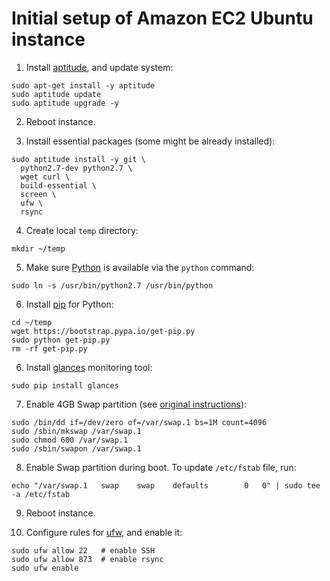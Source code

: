 Initial setup of Amazon EC2 Ubuntu instance
===========================================

1. Install [aptitude](https://wiki.debian.org/Aptitude), and update system:
```
sudo apt-get install -y aptitude
sudo aptitude update
sudo aptitude upgrade -y
```

2. Reboot instance.

3. Install essential packages (some might be already installed):
```
sudo aptitude install -y git \
  python2.7-dev python2.7 \
  wget curl \
  build-essential \
  screen \
  ufw \
  rsync
```

4. Create local `temp` directory:
```
mkdir ~/temp
```

5. Make sure [Python](https://www.python.org/) is available via the `python` command:
```
sudo ln -s /usr/bin/python2.7 /usr/bin/python

```

6. Install [pip](https://pypi.python.org/pypi/pip) for Python:
```
cd ~/temp
wget https://bootstrap.pypa.io/get-pip.py
sudo python get-pip.py
rm -rf get-pip.py
```

6. Install [glances](https://github.com/nicolargo/glances) monitoring tool:
```
sudo pip install glances
```

7. Enable 4GB Swap partition (see [original instructions](https://stackoverflow.com/questions/17173972/how-do-you-add-swap-to-an-ec2-instance)):
```
sudo /bin/dd if=/dev/zero of=/var/swap.1 bs=1M count=4096
sudo /sbin/mkswap /var/swap.1
sudo chmod 600 /var/swap.1
sudo /sbin/swapon /var/swap.1
```

8. Enable Swap partition during boot. To update `/etc/fstab` file, run:
```
echo "/var/swap.1   swap    swap    defaults        0   0" | sudo tee -a /etc/fstab
```

9. Reboot instance.

10. Configure rules for [ufw](https://launchpad.net/ufw), and enable it:

```
sudo ufw allow 22   # enable SSH
sudo ufw allow 873  # enable rsync
sudo ufw enable
```
